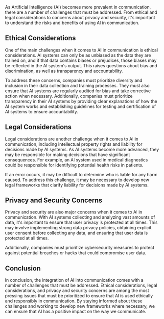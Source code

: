 
As Artificial Intelligence (AI) becomes more prevalent in communication, there are a number of challenges that must be addressed. From ethical and legal considerations to concerns about privacy and security, it's important to understand the risks and benefits of using AI in communication.

Ethical Considerations
----------------------

One of the main challenges when it comes to AI in communication is ethical considerations. AI systems can only be as unbiased as the data they are trained on, and if that data contains biases or prejudices, those biases may be reflected in the AI system's output. This raises questions about bias and discrimination, as well as transparency and accountability.

To address these concerns, companies must prioritize diversity and inclusion in their data collection and training processes. They must also ensure that AI systems are regularly audited for bias and take corrective action when necessary. Additionally, companies must prioritize transparency in their AI systems by providing clear explanations of how the AI system works and establishing guidelines for testing and certification of AI systems to ensure accountability.

Legal Considerations
--------------------

Legal considerations are another challenge when it comes to AI in communication, including intellectual property rights and liability for decisions made by AI systems. As AI systems become more advanced, they may be responsible for making decisions that have significant consequences. For example, an AI system used in medical diagnostics could be responsible for identifying potential health risks in patients.

If an error occurs, it may be difficult to determine who is liable for any harm caused. To address this challenge, it may be necessary to develop new legal frameworks that clarify liability for decisions made by AI systems.

Privacy and Security Concerns
-----------------------------

Privacy and security are also major concerns when it comes to AI in communication. With AI systems collecting and analyzing vast amounts of data, it's important to ensure that user privacy is protected at all times. This may involve implementing strong data privacy policies, obtaining explicit user consent before collecting any data, and ensuring that user data is protected at all times.

Additionally, companies must prioritize cybersecurity measures to protect against potential breaches or hacks that could compromise user data.

Conclusion
----------

In conclusion, the integration of AI into communication comes with a number of challenges that must be addressed. Ethical considerations, legal considerations, and privacy and security concerns are among the most pressing issues that must be prioritized to ensure that AI is used ethically and responsibly in communication. By staying informed about these challenges and working to develop new frameworks where necessary, we can ensure that AI has a positive impact on the way we communicate.
